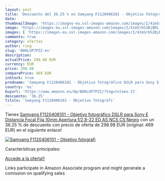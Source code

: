```yaml
---
layout: post
title: 'Descuento del 36.25 % en Samyang F1120406101 - Objetivo fotográfi'
date: 
thumbnailImage: 'https://images-eu.ssl-images-amazon.com/images/I/41mSrb%2BjBRL._SL200_.jpg'
image: 'https://images-eu.ssl-images-amazon.com/images/I/41mSrb%2BjBRL._SL200_.jpg'
images: [ 'https://images-eu.ssl-images-amazon.com/images/I/41mSrb%2BjBRL._SL200_.jpg' ]
comments: true
category: ofertas
author: ring
slug: 'B00LUP7PZ2-es'
description:
actualPrice: 298.98 EUR
currency: EUR
price: 298.98
comparePrice: 469 EUR
inStock: true
prodname: 'Samyang F1120406101 - Objetivo fotográfico DSLR para Sony E  Distancia Focal Fija 10mm  Apertura f/2.8-22 ED AS NCS CS   Negro'
country: 'es'
buyurl: 'https://www.amazon.es/dp/B00LUP7PZ2/?tag=tolees-21'
descuento: '36.25'
titulo: 'Samyang F1120406101 - Objetivo fotográfi'
---
```


Tienes [Samyang F1120406101 - Objetivo fotográfico DSLR para Sony E  Distancia Focal Fija 10mm  Apertura f/2.8-22 ED AS NCS CS   Negro](https://www.amazon.es/dp/B00LUP7PZ2/?tag=tolees-21) con un 36.25 % de descuento con precio de oferta de 298.98 EUR (original: 469 EUR) en el siguiente enlace!

[![Samyang F1120406101 - Objetivo fotográfi](https://images-eu.ssl-images-amazon.com/images/I/41mSrb%2BjBRL._SL200_.jpg)](https://www.amazon.es/dp/B00LUP7PZ2/?tag=tolees-21)

Características principales:


[Accede a la oferta!!](https://www.amazon.es/dp/B00LUP7PZ2/?tag=tolees-21)

Links participate in Amazon Associate program and might generate a comission on qualifying sales


